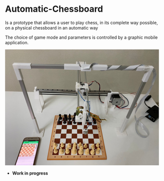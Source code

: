 # Automatic-Chessboard

Is a prototype that allows a user to play chess, in its complete way possible, on a physical chessboard in an automatic way

The choice of game mode and parameters is controlled by a graphic mobile application.

![plot](./readme_images/example1.jpeg)


* **Work in progress**
